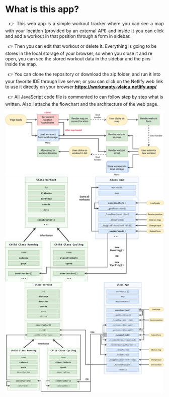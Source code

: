 # What is this app?

<p style='text-align: justify'>
&nbsp;&nbsp;👉 This web app is a simple workout tracker where you can see a map with your location (provided by an external API) and inside it you can click and add a workout in that position through a form in sidebar.

&nbsp;&nbsp;👉 Then you can edit that workout or delete it. Everything is going to be stores in the local storage of your browser, so when you close it and re open, you can see the stored workout data in the sidebar and the pins inside the map.

&nbsp;&nbsp;👉 You can clone the repository or download the zip folder, and run it into your favorite IDE through live server; or you can click on the Netlify web link to use it directly on your browser:<a target="_blank" href="https://workmapty-vlaicu.netlify.app/" ><b>https://workmapty-vlaicu.netlify.app/</b>
</a>

&nbsp;&nbsp;👉 All JavaScript code file is commented to can follow step by step what is written. Also I attache the flowchart and the architecture of the web page.

<img src="workMapty-flowchart.png" alt="Descripción" width="700"/>
<img src="workMapty-architecture-part-1.png" alt="Descripción" width="700"/>
<img src="workMapty-architecture-final.png" alt="Descripción" width="700"/>

</p>
